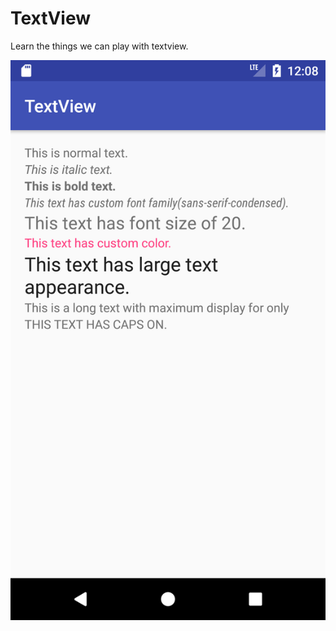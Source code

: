 # TextView

Learn the things we can play with textview.

<img src="https://github.com/sanjogshrestha/AndroidSeries/blob/master/TextView/screenshot/textview.png">
